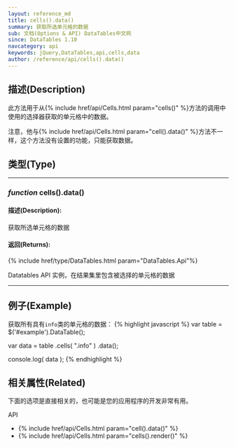 ```yaml
---
layout: reference_md
title: cells().data()
summary: 获取所选单元格的数据
sub: 文档(Options & API) DataTables中文网
since: DataTables 1.10
navcategory: api
keywords: jQuery,DataTables,api,cells,data
author: /reference/api/cells().data()
---
```


## 描述(Description)
此方法用于从{% include href/api/Cells.html param="cells()" %}方法的调用中使用的选择器获取的单元格中的数据。

注意，他与{% include href/api/Cells.html param="cell().data()" %}方法不一样，这个方法没有设置的功能，只能获取数据。


## 类型(Type)
---

### _function_ **cells().data()**   

#### 描述(Description):
获取所选单元格的数据

#### 返回(Returns):

{% include href/type/DataTables.html param="DataTables.Api"%}

Datatables API 实例，在结果集里包含被选择的单元格的数据

--- 
    
## 例子(Example)

获取所有具有`info`类的单元格的数据：
{% highlight javascript %}
var table = $('#example').DataTable();
 
var data = table
    .cells( ".info" )
    .data();
 
console.log( data );
{% endhighlight %}



## 相关属性(Related)
下面的选项是直接相关的，也可能是您的应用程序的开发非常有用。

API

- {% include href/api/Cells.html param="cell().data()" %}
- {% include href/api/Cells.html param="cells().render()" %}
